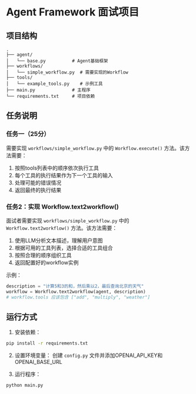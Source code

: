 # Agent Framework 面试项目

## 项目结构

```
.
├── agent/
│   └── base.py          # Agent基础框架
├── workflows/
│   └── simple_workflow.py  # 需要实现的Workflow
├── tools/
│   └── example_tools.py    # 示例工具
├── main.py              # 主程序
└── requirements.txt     # 项目依赖
```

## 任务说明
### 任务一（25分）
需要实现 `workflows/simple_workflow.py` 中的 `Workflow.execute()` 方法。该方法需要：

1. 按照tools列表中的顺序依次执行工具
2. 每个工具的执行结果作为下一个工具的输入
3. 处理可能的错误情况
4. 返回最终的执行结果

### 任务2：实现 Workflow.text2workflow()
面试者需要实现 `workflows/simple_workflow.py` 中的 `Workflow.text2workflow()` 方法。该方法需要：

1. 使用LLM分析文本描述，理解用户意图
2. 根据可用的工具列表，选择合适的工具组合
3. 按照合理的顺序组织工具
4. 返回配置好的workflow实例

示例：
```python
description = "计算5和3的和，然后乘以2，最后查询北京的天气"
workflow = Workflow.text2workflow(agent, description)
# workflow.tools 应该包含 ["add", "multiply", "weather"]
```

## 运行方式

1. 安装依赖：
```bash
pip install -r requirements.txt
```

2. 设置环境变量：
创建 `config.py` 文件并添加OPENAI_API_KEY和OPENAI_BASE_URL


3. 运行程序：
```bash
python main.py
```


